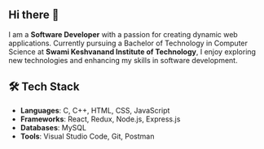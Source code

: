 ## Hi there 👋

I am a **Software Developer** with a passion for creating dynamic web applications. Currently pursuing a Bachelor of Technology in Computer Science at **Swami Keshvanand Institute of Technology**, I enjoy exploring new technologies and enhancing my skills in software development.

## 🛠️ Tech Stack
- **Languages**: C, C++, HTML, CSS, JavaScript
- **Frameworks**: React, Redux, Node.js, Express.js
- **Databases**: MySQL
- **Tools**: Visual Studio Code, Git, Postman
